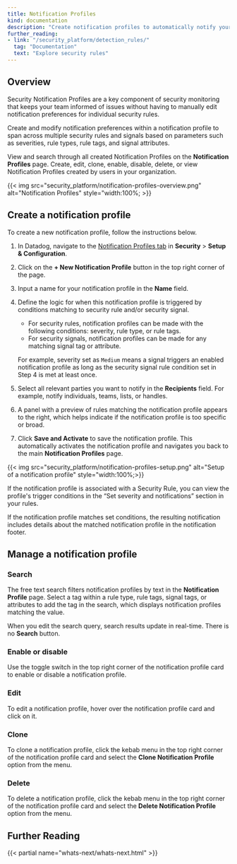```yaml
---
title: Notification Profiles
kind: documentation
description: "Create notification profiles to automatically notify your team and integrations when security rules trigger."
further_reading:
- link: "/security_platform/detection_rules/"
  tag: "Documentation"
  text: "Explore security rules"
---
```


## Overview

Security Notification Profiles are a key component of security monitoring that keeps your team informed of issues without having to manually edit notification preferences for individual security rules.

Create and modify notification preferences within a notification profile to span across multiple security rules and signals based on parameters such as severities, rule types, rule tags, and signal attributes.

View and search through all created Notification Profiles on the **Notification Profiles** page. Create, edit, clone, enable, disable, delete, or view Notification Profiles created by users in your organization.

{{< img src="security_platform/notification-profiles-overview.png" alt="Notification Profiles" style="width:100%; >}}

## Create a notification profile

To create a new notification profile, follow the instructions below.

1. In Datadog, navigate to the [Notification Profiles tab][1] in **Security** > **Setup & Configuration**.
2. Click on the **+ New Notification Profile** button in the top right corner of the page.
3. Input a name for your notification profile in the **Name** field.
4. Define the logic for when this notification profile is triggered by conditions matching to security rule and/or security signal.
    - For security rules, notification profiles can be made with the following conditions: severity, rule type, or rule tags.
    - For security signals, notification profiles can be made for any matching signal tag or attribute.

    For example, severity set as `Medium` means a signal triggers an enabled notification profile as long as the security signal rule condition set in Step 4 is met at least once.

5. Select all relevant parties you want to notify in the **Recipients** field. For example, notify individuals, teams, lists, or handles.
6. A panel with a preview of rules matching the notification profile appears to the right, which helps indicate if the notification profile is too specific or broad.
7. Click **Save and Activate** to save the notification profile. This automatically activates the notification profile and navigates you back to the main **Notification Profiles** page.

{{< img src="security_platform/notification-profiles-setup.png" alt="Setup of a notification profile" style="width:100%;>}}

If the notification profile is associated with a Security Rule, you can view the profile's trigger conditions in the “Set severity and notifications” section in your rules.

If the notification profile matches set conditions, the resulting notification includes details about the matched notification profile in the notification footer.

## Manage a notification profile

### Search

The free text search filters notification profiles by text in the **Notification Profile** page. Select a tag within a rule type, rule tags, signal tags, or attributes to add the tag in the search, which displays notification profiles matching the value.

When you edit the search query, search results update in real-time. There is no **Search** button.

### Enable or disable

Use the toggle switch in the top right corner of the notification profile card to enable or disable a notification profile.

### Edit

To edit a notification profile, hover over the notification profile card and click on it.

### Clone

To clone a notification profile, click the kebab menu in the top right corner of the notification profile card and select the **Clone Notification Profile** option from the menu.

### Delete

To delete a notification profile, click the kebab menu in the top right corner of the notification profile card and select the **Delete Notification Profile** option from the menu.

## Further Reading

{{< partial name="whats-next/whats-next.html" >}}

[1]: https://app.datadoghq.com/security/configuration/notification-profiles
